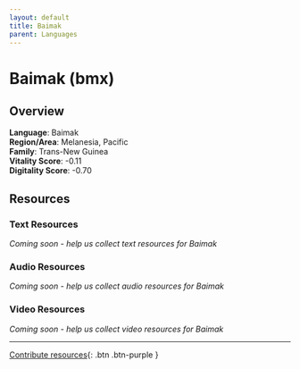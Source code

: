 ```yaml
---
layout: default
title: Baimak
parent: Languages
---
```


# Baimak (bmx)

## Overview

**Language**: Baimak  
**Region/Area**: Melanesia, Pacific  
**Family**: Trans-New Guinea  
**Vitality Score**: -0.11  
**Digitality Score**: -0.70  

## Resources

### Text Resources
*Coming soon - help us collect text resources for Baimak*

### Audio Resources
*Coming soon - help us collect audio resources for Baimak*

### Video Resources
*Coming soon - help us collect video resources for Baimak*

---

[Contribute resources](https://fairtrain.github.io/){: .btn .btn-purple }

